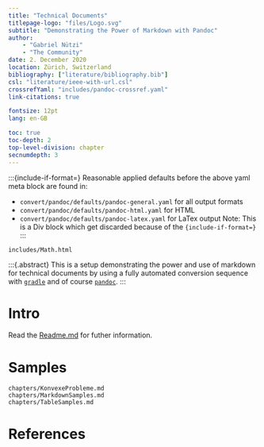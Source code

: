 ```yaml
---
title: "Technical Documents"
titlepage-logo: "files/Logo.svg"
subtitle: "Demonstrating the Power of Markdown with Pandoc"
author:
    - "Gabriel Nützi"
    - "The Community"
date: 2. December 2020
location: Zürich, Switzerland
bibliography: ["literature/bibliography.bib"]
csl: "literature/ieee-with-url.csl"
crossrefYaml: "includes/pandoc-crossref.yaml"
link-citations: true

fontsize: 12pt
lang: en-GB

toc: true
toc-depth: 2
top-level-division: chapter
secnumdepth: 3
---
```


:::{include-if-format=}
Reasonable applied defaults before the above yaml meta block are found in:
- `convert/pandoc/defaults/pandoc-general.yaml` for all output formats
- `convert/pandoc/defaults/pandoc-html.yaml` for HTML
- `convert/pandoc/defaults/pandoc-latex.yaml` for LaTex output
Note: This is a Div block which get discarded because of the `{include-if-format=}`
:::

```{.include format=html include-if-format=html;html5}
includes/Math.html
```

:::{.abstract}
This is a setup demonstrating the power and use of markdown for technical documents by using
a fully automated conversion sequence with [`gradle`](https://gradle.org) and of course [`pandoc`](https://pandoc.org).
:::

# Intro

Read the [Readme.md](https://github.com/gabyx/TechnicalMarkdown/blob/master/Readme.md)
for futher information.

# Samples

```{.include}
chapters/KonvexeProbleme.md
chapters/MarkdownSamples.md
chapters/TableSamples.md
```

# References
